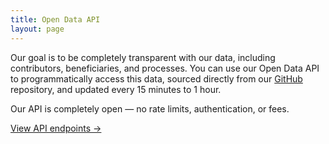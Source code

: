 ```yaml
---
title: Open Data API
layout: page
---
```


Our goal is to be completely transparent with our data, including contributors, beneficiaries, and processes. You can use our Open Data API to programmatically access this data, sourced directly from our [GitHub](https://github.com/Karuna2020/open-data) repository, and updated every 15 minutes to 1 hour.

Our API is completely open — no rate limits, authentication, or fees.

<a class="cta" href="https://open-data.karuna2020.org">View API endpoints →</a>
